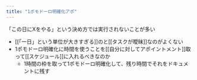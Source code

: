 ```yaml
---
title: "1ポモドーロ明確化アポ"
---
```


「この日にXをやる」という決め方では実行されないことが多い
- [[「一日」という単位が大きすぎる]]のと[[タスクが曖昧]]なのがよくない
- 1ポモドーロ明確化に時間を使うことを[[自分に対してアポイントメント]]取って[[スケジュール]]に入れるべきなのか
    - 1時間の枠を取って1ポモドーロ明確化して、残り時間でそれをドキュメントに残す
